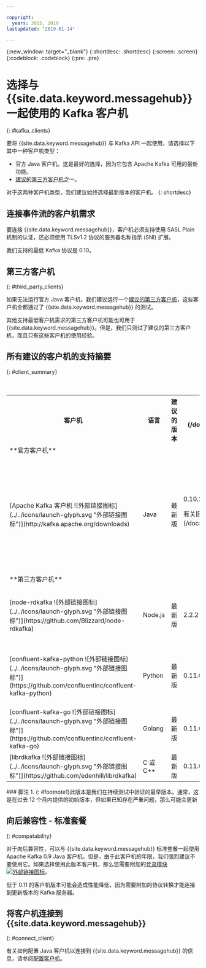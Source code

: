 ```yaml
---

copyright:
  years: 2015, 2019
lastupdated: "2019-01-14"

---
```


{:new_window: target="_blank"}
{:shortdesc: .shortdesc}
{:screen: .screen}
{:codeblock: .codeblock}
{:pre: .pre}

# 选择与 {{site.data.keyword.messagehub}} 一起使用的 Kafka 客户机
{: #kafka_clients}

要将 {{site.data.keyword.messagehub}} 与 Kafka API 一起使用，请选择以下其中一种客户机类型：

* 官方 Java 客户机。这是最好的选择，因为它包含 Apache Kafka 可用的最新功能。
* [建议的第三方客户机](/docs/services/EventStreams/eventstreams062.html#clients_table)之一。

对于这两种客户机类型，我们建议始终选择最新版本的客户机。
{: shortdesc}

## 连接事件流的客户机需求

要连接 {{site.data.keyword.messagehub}}，客户机必须支持使用 SASL Plain 机制的认证，还必须使用 TLSv1.2 协议的服务器名称指示 (SNI) 扩展。

我们支持的最低 Kafka 协议是 0.10。

<!--
## Support summary for the official Apache Kafka client (Java)

<table>
    <caption>Table 1. Kafka client support in Standard and Enterprise plans</caption>
      <tr>
	        <th></th>
		    <th>Standard and Enterprise Plans</th>
		    <th></th>
        </tr>
	  		<tr>
			<td>**Kafka version on cluster**</td>
			<td>Kafka 1.1</td>
		</tr>
	  		<tr>
			<td>**Supported client versions**</td>
			<td>Kafka 1.1, or later</td>
		</tr>
			<td>**Authentication requirements**</td>
			<td>Client must support authentication using the SASL Plain mechanism and use the Server Name Indication (SNI) extension to the TLSv1.2 protocol</td>
		</tr>

</table>
-->
	
## 第三方客户机
{: #third_party_clients}

如果无法运行官方 Java 客户机，我们建议运行一个[建议的第三方客户机](/docs/services/EventStreams/eventstreams062.html#clients_table)，这些客户机全都通过了 {{site.data.keyword.messagehub}} 的测试。 

其他支持最低客户机需求的第三方客户机可能也可用于 {{site.data.keyword.messagehub}}。但是，我们只测试了建议的第三方客户机，而且只有这些客户机的使用经验。

## 所有建议的客户机的支持摘要
{: #client_summary}

<table id="clients_table">
    <caption>表 2. 客户机支持摘要</caption>
      <tr>
		    <th>客户机</th>
		    <th>语言</th>
			<th>建议的版本</th>
		    <th>支持的最低版本 [<sup>1</sup>](/docs/services/EventStreams/eventstreams062.html#footnote1)</th>
			<th>样本链接</th>
        </tr>
			<tr>
			<td colspan="3">**官方客户机**</td>
			</tr>
	  		<tr>
			<td>[Apache Kafka 客户机 ![外部链接图标](../../icons/launch-glyph.svg "外部链接图标")](http://kafka.apache.org/downloads)</td>
			<td>Java</td>
			<td>最新版</td>
			<td>0.10.2<p> 有关旧版客户机的信息，请参阅[向后兼容性](/docs/services/EventStreams/eventstreams062.html#compatability)。</p></td>
			<td>[Java 控制台样本 ![外部链接图标](../../icons/launch-glyph.svg "外部链接图标")](https://github.com/ibm-messaging/event-streams-samples/tree/master/kafka-java-console-sample)<br/>
			[Liberty 样本 ![外部链接图标](../../icons/launch-glyph.svg "外部链接图标")](https://github.com/ibm-messaging/event-streams-samples/tree/master/kafka-java-liberty-sample)
			</td>
			</tr>
			<tr>
			<td colspan="3">**第三方客户机**</td>
			</tr>
	  		<tr>
			<td>[node-rdkafka ![外部链接图标](../../icons/launch-glyph.svg "外部链接图标")](https://github.com/Blizzard/node-rdkafka)</td>
			<td>Node.js</td>
			<td>最新版</td>
			<td>2.2.2</td>
			<td>[Node.js 样本 ![外部链接图标](../../icons/launch-glyph.svg "外部链接图标")](https://github.com/ibm-messaging/event-streams-samples/tree/master/kafka-nodejs-console-sample)</td>
		</tr>
		<tr>
			<td>[confluent-kafka-python ![外部链接图标](../../icons/launch-glyph.svg "外部链接图标")](https://github.com/confluentinc/confluent-kafka-python)</td>
			<td>Python</td>
			<td>最新版</td>
			<td>0.11.0</td>
			<td>[Kafka Python 样本 ![外部链接图标](../../icons/launch-glyph.svg "外部链接图标")](https://github.com/ibm-messaging/event-streams-samples/tree/master/kafka-python-console-sample)</td>
		</tr>
		<tr>
			<td>[confluent-kafka-go ![外部链接图标](../../icons/launch-glyph.svg "外部链接图标")](https://github.com/confluentinc/confluent-kafka-go)</td>
			<td>Golang</td>
			<td>最新版</td>
			<td>0.11.0</td>
			<td></td>
		</tr>
		<tr>
			<td>[librdkafka ![外部链接图标](../../icons/launch-glyph.svg "外部链接图标")](https://github.com/edenhill/librdkafka)</td>
			<td>C 或 C++</td>
			<td>最新版</td>
			<td>0.11.0</td>
			<td></td>
		</tr>

</table>
### 脚注
1. {: #footnote1}此版本是我们在持续测试中验证的最早版本。通常，这是在过去 12 个月内提供的初始版本，但如果已知存在严重问题，那么可能会更新

## 向后兼容性 - 标准套餐
{: #compatability}

对于向后兼容性，可以与 {{site.data.keyword.messagehub}} 标准套餐一起使用 Apache Kafka 0.9 Java 客户机。但是，由于此客户机的年限，我们强烈建议不要使用它。如果选择使用此版本客户机，那么您需要附加的[登录模块 ![外部链接图标](../../icons/launch-glyph.svg "外部链接图标")](https://github.com/ibm-messaging/event-streams-samples/tree/master/kafka-0.9/message-hub-login-library)。

低于 0.11 的客户机版本可能会造成性能降低，因为需要附加的协议转换才能连接到更新版本的 Kafka 服务器。

<!--
## Unsupported clients

The following clients are not supported by {{site.data.keyword.messagehub}}:

### kafka-node
The kafka-node client does not fully support SASL authentication with the PLAIN mechanism so cannot currently be used with {{site.data.keyword.messagehub}}.


### no-kafka 
The no-kafka client does not fully support SASL authentication with the PLAIN mechanism so cannot currently be used with {{site.data.keyword.messagehub}}.

-->

## 将客户机连接到 {{site.data.keyword.messagehub}}
{: #connect_client}

有关如何配置 Java 客户机以连接到 {{site.data.keyword.messagehub}} 的信息，请参阅[配置客户机](/docs/services/EventStreams/eventstreams063.html)。












